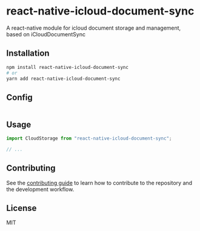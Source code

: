 # react-native-icloud-document-sync

A react-native module for icloud document storage and management, based on iCloudDocumentSync

## Installation

```sh
npm install react-native-icloud-document-sync
# or
yarn add react-native-icloud-document-sync
```

## Config
```objc

```

## Usage

```js
import CloudStorage from "react-native-icloud-document-sync";

// ...

```

## Contributing

See the [contributing guide](CONTRIBUTING.md) to learn how to contribute to the repository and the development workflow.

## License

MIT

